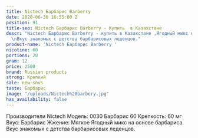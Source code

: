 ```yaml
---
title: Nictech Барбарис Barberry
date: 2020-06-30 16:55:00 Z
position: 91
title-seo: Nictech Барбарис Barberry - Купить  в Казахстане
descr: "Nictech Барбарис Barberry - купить в Казахстане ,Ягодный микс на основе барбариса.
  \nВкус знакомых с детства барбарисовых леденцов."
product-name: 'Nictech Барбарис Barberry '
nicotine: 60
portions: 20
gram: 12
price: 2500
brand: Russian products
strong: Крепкий
sale: new-snus
taste: Барбарис
image: "/uploads/Nictech%20barbery.jpg"
has_availability: false
---
```


Производители Nictech
Модель: 0030 Барбарис 60
Крепкость: 60 мг
Вкус: Барбарис
Жжение: Мягкое
Ягодный микс на основе барбариса. 
Вкус знакомых с детства барбарисовых леденцов.